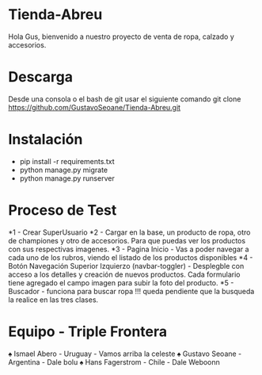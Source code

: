 # Tienda-Abreu
Hola Gus, bienvenido a nuestro proyecto de venta de ropa, calzado y accesorios.

# Descarga
Desde una consola o el bash de git usar el siguiente comando
    git clone https://github.com/GustavoSeoane/Tienda-Abreu.git
       
# Instalación
* pip install -r requirements.txt
* python manage.py migrate
* python manage.py runserver

# Proceso de Test
*1 - Crear SuperUsuario
*2 - Cargar en la base, un producto de ropa, otro de championes y otro de accesorios. Para que puedas ver los productos con sus respectivas imagenes. 
*3 - Pagina Inicio - Vas a poder navegar a cada uno de los rubros, viendo el listado de los productos disponibles
*4 - Botón Navegación Superior Izquierzo (navbar-toggler) - Desplegble con acceso a los detalles y creación de nuevos productos. Cada formulario tiene agregado el campo imagen para subir la foto del producto.
*5 - Buscador - funciona para buscar ropa !!! queda pendiente que la busqueda la realice en las tres clases. 

# Equipo - Triple Frontera
♠ Ismael Abero - Uruguay - Vamos arriba la celeste
♠ Gustavo Seoane - Argentina - Dale bolu
♠ Hans Fagerstrom - Chile - Dale Weboonn

